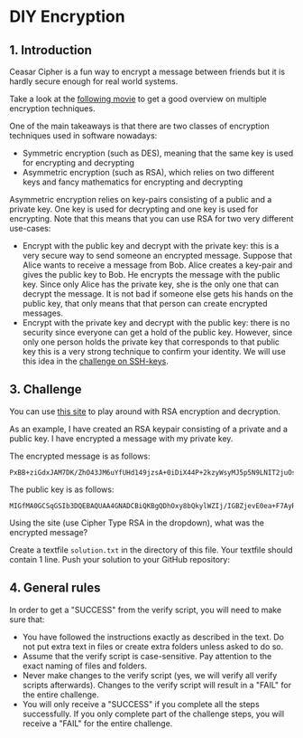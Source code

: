 # DIY Encryption

## 1. Introduction

Ceasar Cipher is a fun way to encrypt a message between friends but it is hardly secure enough for real world systems.

Take a look at the [following movie](https://www.youtube.com/watch?v=jhXCTbFnK8o) to get a good overview on multiple encryption techniques.

One of the main takeaways is that there are two classes of encryption techniques used in software nowadays:
* Symmetric encryption (such as DES), meaning that the same key is used for encrypting and decrypting
* Asymmetric encryption (such as RSA), which relies on two different keys and fancy mathematics for encrypting and decrypting

Asymmetric encryption relies on key-pairs consisting of a public and a private key. One key is used for decrypting and one key is used for encrypting. Note that this means that you can use RSA for two very different use-cases:
* Encrypt with the public key and decrypt with the private key: this is a very secure way to send someone an encrypted message. Suppose that Alice wants to receive a message from Bob. Alice creates a key-pair and gives the public key to Bob. He encrypts the message with the public key. Since only Alice has the private key, she is the only one that can decrypt the message. It is not bad if someone else gets his hands on the public key, that only means that that person can create encrypted messages.
* Encrypt with the private key and decrypt with the public key: there is no security since everyone can get a hold of the public key. However, since only one person holds the private key that corresponds to that public key this is a very strong technique to confirm your identity. We will use this idea in the [challenge on SSH-keys](./../../../git-challenges/04-ssh/04-ssh.md).

## 3. Challenge

You can use [this site](https://www.devglan.com/online-tools/rsa-encryption-decryption) to play around with RSA encryption and decryption.

As an example, I have created an RSA keypair consisting of a private and a public key. I have encrypted a message with my private key.

The encrypted message is as follows:

```
PxBB+ziGdxJAM7DK/ZhO43JM6uYfUHd149jzsA+0iDiX44P+2kzyWsyMJ5p5N9LNIT2juOsCO5aOI+b0kMpp+sOHNXvku6eJEPMVFimXhFtFwbjmAOaoMLpxTWoGU4Vub3CEm9Kl15m2hKivceznZQqrJccb4ugnaz4DpsfCfvY=
```

The public key is as follows:

```
MIGfMA0GCSqGSIb3DQEBAQUAA4GNADCBiQKBgQDhOxy8bQkylWZIj/IGBZjevE0ea+F7AyRVxPONHeLozUM0BED50L27xxtl/Q4dWgNfgv1fcOGrpPbm4aqqNI1yCKfAuyB/Dm4Eu5o7D6s6Vm81paPu+elsB4Oi+2QeES2QhIAygOBiVTbnF/5olej+hlikKlxbg45fl9vDl334jQIDAQAB
```

Using the site (use Cipher Type RSA in the dropdown), what was the encrypted message?

Create a textfile `solution.txt` in the directory of this file. Your textfile should contain 1 line. Push your solution to your GitHub repository:

## 4. General rules

In order to get a "SUCCESS" from the verify script, you will need to make sure that:

-   You have followed the instructions exactly as described in the text. Do not put extra text in files or create extra folders unless asked to do so.
-   Assume that the verify script is case-sensitive. Pay attention to the exact naming of files and folders.
-   Never make changes to the verify script (yes, we will verify all verify scripts afterwards). Changes to the verify script will result in a "FAIL" for the entire challenge.
-   You will only receive a "SUCCESS" if you complete all the steps successfully. If you only complete part of the challenge steps, you will receive a "FAIL" for the entire challenge.